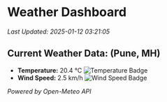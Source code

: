 
# Weather Dashboard

_Last Updated: 2025-01-12 03:21:05_

## Current Weather Data: (Pune, MH)
- **Temperature:** 20.4 °C ![Temperature Badge](https://img.shields.io/badge/Temperature-Medium%20Temp-green)
- **Wind Speed:** 2.5 km/h ![Wind Speed Badge](https://img.shields.io/badge/Wind%20Speed-Low%20Wind-blue)

*Powered by Open-Meteo API*
